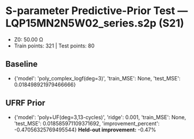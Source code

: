 # S-parameter Predictive-Prior Test — LQP15MN2N5W02_series.s2p (S21)
- Z0: 50.00 Ω
- Train points: 321  |  Test points: 80

## Baseline
- {'model': 'poly_complex_logf(deg=3)', 'train_MSE': None, 'test_MSE': 0.018498921979466666}

## UFRF Prior
- {'model': 'poly+UF(deg=3,13-cycles)', 'ridge': 0.001, 'train_MSE': None, 'test_MSE': 0.018585971109371692, 'improvement_percent': -0.47056325769495544}
**Held-out improvement:** -0.47%